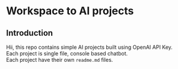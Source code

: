# Workspace to AI projects

## Introduction
Hii, this repo contains simple AI projects built using OpenAI API Key.  
Each project is single file, console based chatbot.  
Each project have their own  `readme.md` files.  
